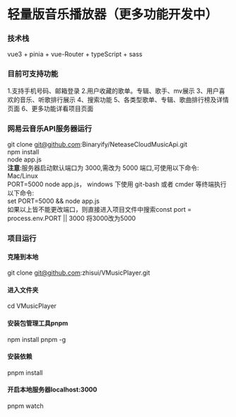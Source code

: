 # 轻量版音乐播放器（更多功能开发中）
### 技术栈
vue3 + pinia + vue-Router + typeScript + sass
### 目前可支持功能
1.支持手机号码、邮箱登录
2.用户收藏的歌单。专辑、歌手、mv展示
3、用户喜欢的音乐、听歌排行展示
4、搜索功能
5、各类型歌单、专辑、歌曲排行榜及详情页面
6、更多功能详看项目页面

### 网易云音乐API服务器运行

git clone git@github.com:Binaryify/NeteaseCloudMusicApi.git   
npm install  
node app.js  
**注意**:服务器启动默认端口为 3000,需改为 5000 端口,可使用以下命令: Mac/Linux  
PORT=5000 node app.js，
windows 下使用 git-bash 或者 cmder 等终端执行以下命令:  
set PORT=5000 && node app.js  
如果以上皆不能更改端口，则直接进入项目文件中搜索const port = process.env.PORT || 3000 将3000改为5000  

### 项目运行

#### 克隆到本地
git clone git@github.com:zhisui/VMusicPlayer.git

#### 进入文件夹
cd VMusicPlayer

#### 安装包管理工具pnpm
npm install pnpm -g

#### 安装依赖
pnpm install 

#### 开启本地服务器localhost:3000
pnpm watch
